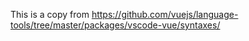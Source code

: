 This is a copy from https://github.com/vuejs/language-tools/tree/master/packages/vscode-vue/syntaxes/
